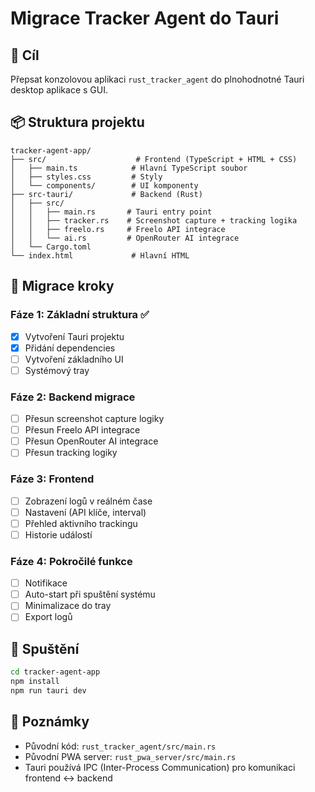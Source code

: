 # Migrace Tracker Agent do Tauri

## 🎯 Cíl
Přepsat konzolovou aplikaci `rust_tracker_agent` do plnohodnotné Tauri desktop aplikace s GUI.

## 📦 Struktura projektu

```
tracker-agent-app/
├── src/                    # Frontend (TypeScript + HTML + CSS)
│   ├── main.ts            # Hlavní TypeScript soubor
│   ├── styles.css         # Styly
│   └── components/        # UI komponenty
├── src-tauri/             # Backend (Rust)
│   ├── src/
│   │   ├── main.rs       # Tauri entry point
│   │   ├── tracker.rs    # Screenshot capture + tracking logika
│   │   ├── freelo.rs     # Freelo API integrace
│   │   └── ai.rs         # OpenRouter AI integrace
│   └── Cargo.toml
└── index.html             # Hlavní HTML
```

## 🔄 Migrace kroky

### Fáze 1: Základní struktura ✅
- [x] Vytvoření Tauri projektu
- [x] Přidání dependencies
- [ ] Vytvoření základního UI
- [ ] Systémový tray

### Fáze 2: Backend migrace
- [ ] Přesun screenshot capture logiky
- [ ] Přesun Freelo API integrace
- [ ] Přesun OpenRouter AI integrace
- [ ] Přesun tracking logiky

### Fáze 3: Frontend
- [ ] Zobrazení logů v reálném čase
- [ ] Nastavení (API klíče, interval)
- [ ] Přehled aktivního trackingu
- [ ] Historie událostí

### Fáze 4: Pokročilé funkce
- [ ] Notifikace
- [ ] Auto-start při spuštění systému
- [ ] Minimalizace do tray
- [ ] Export logů

## 🚀 Spuštění

```bash
cd tracker-agent-app
npm install
npm run tauri dev
```

## 📝 Poznámky

- Původní kód: `rust_tracker_agent/src/main.rs`
- Původní PWA server: `rust_pwa_server/src/main.rs`
- Tauri používá IPC (Inter-Process Communication) pro komunikaci frontend ↔ backend

